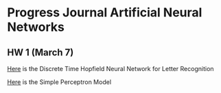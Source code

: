 # Progress Journal Artificial Neural Networks

## HW 1 (March 7)


[Here](ee550hw1_letters.html) is the Discrete Time Hopfield Neural Network for Letter Recognition

[Here](Hw2_Ozcan_Erhan_Can_report.html) is the Simple Perceptron Model









